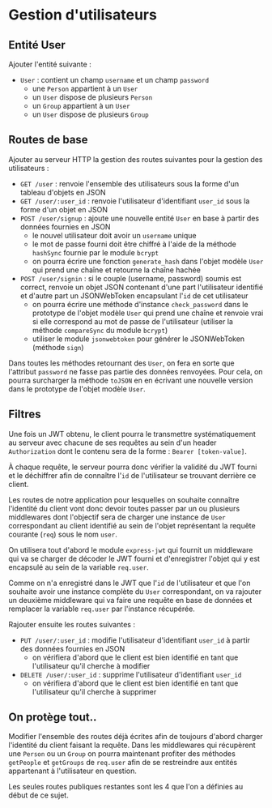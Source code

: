 # Gestion d'utilisateurs

## Entité User

Ajouter l'entité suivante :
- `User` : contient un champ `username` et un champ `password`
    - une `Person` appartient à un `User`
	- un `User` dispose de plusieurs `Person`
	- un `Group` appartient à un `User`
	- un `User` dispose de plusieurs `Group`

## Routes de base

Ajouter au serveur HTTP la gestion des routes suivantes pour la gestion des utilisateurs :
- `GET /user` : renvoie l'ensemble des utilisateurs sous la forme d'un tableau d'objets en JSON
- `GET /user/:user_id` : renvoie l'utilisateur d'identifiant `user_id` sous la forme d'un objet en JSON
- `POST /user/signup` : ajoute une nouvelle entité `User` en base à partir des données fournies en JSON
    - le nouvel utilisateur doit avoir un `username` unique
    - le mot de passe fourni doit être chiffré à l'aide de la méthode `hashSync` fournie par le module `bcrypt`
	- on pourra écrire une fonction `generate_hash` dans l'objet modèle `User` qui prend une chaîne et retourne la chaîne hachée
- `POST /user/signin` : si le couple (username, password) soumis est correct, renvoie un objet JSON contenant d'une part l'utilisateur identifié et d'autre part un JSONWebToken encapsulant l'`id` de cet utilisateur
    - on pourra écrire une méthode d'instance `check_password` dans le prototype de l'objet modèle `User` qui prend une chaîne et renvoie vrai si elle correspond au mot de passe de l'utilisateur (utiliser la méthode `compareSync` du module `bcrypt`)
	- utiliser le module `jsonwebtoken` pour générer le JSONWebToken (méthode `sign`)

Dans toutes les méthodes retournant des `User`, on fera en sorte que l'attribut `password` ne fasse pas partie des données renvoyées. Pour cela, on pourra surcharger la méthode `toJSON` en en écrivant une nouvelle version dans le prototype de l'objet modèle `User`.

## Filtres

Une fois un JWT obtenu, le client pourra le transmettre systématiquement au serveur avec chacune de ses requêtes au sein d'un header `Authorization` dont le contenu sera de la forme : `Bearer [token-value]`.

À chaque requête, le serveur pourra donc vérifier la validité du JWT fourni et le déchiffrer afin de connaître l'`id` de l'utilisateur se trouvant derrière ce client.

Les routes de notre application pour lesquelles on souhaite connaître l'identité du client vont donc devoir toutes passer par un ou plusieurs middlewares dont l'objectif sera de charger une instance de `User` correspondant au client identifié au sein de l'objet représentant la requête courante (`req`) sous le nom `user`.

On utilisera tout d'abord le module `express-jwt` qui fournit un middleware qui va se charger de décoder le JWT fourni et d'enregistrer l'objet qui y est encapsulé au sein de la variable `req.user`.

Comme on n'a enregistré dans le JWT que l'`id` de l'utilisateur et que l'on souhaite avoir une instance complète du `User` correspondant, on va rajouter un deuxième middleware qui va faire une requête en base de données et remplacer la variable `req.user` par l'instance récupérée.

Rajouter ensuite les routes suivantes :
- `PUT /user/:user_id` : modifie l'utilisateur d'identifiant `user_id` à partir des données fournies en JSON
    - on vérifiera d'abord que le client est bien identifié en tant que l'utilisateur qu'il cherche à modifier
- `DELETE /user/:user_id` : supprime l'utilisateur d'identifiant `user_id`
    - on vérifiera d'abord que le client est bien identifié en tant que l'utilisateur qu'il cherche à supprimer

## On protège tout..

Modifier l'ensemble des routes déjà écrites afin de toujours d'abord charger l'identité du client faisant la requête.
Dans les middlewares qui récupèrent une `Person` ou un `Group` on pourra maintenant profiter des méthodes `getPeople` et `getGroups` de `req.user` afin de se restreindre aux entités appartenant à l'utilisateur en question.

Les seules routes publiques restantes sont les 4 que l'on a définies au début de ce sujet.

